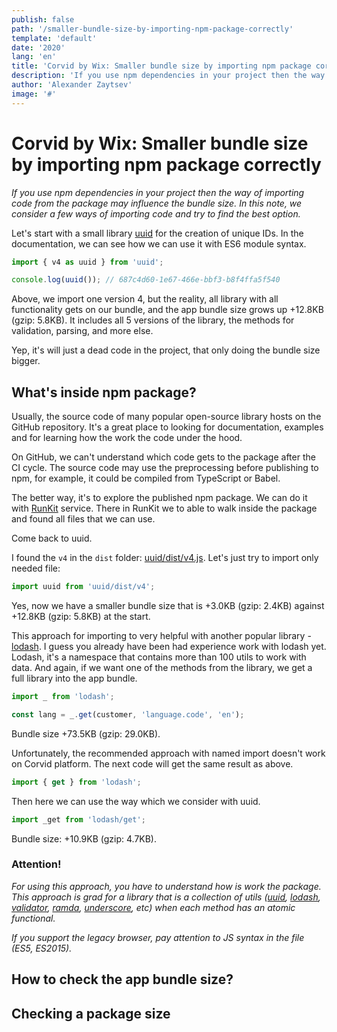 ```yaml
---
publish: false
path: '/smaller-bundle-size-by-importing-npm-package-correctly'
template: 'default'
date: '2020'
lang: 'en'
title: 'Corvid by Wix: Smaller bundle size by importing npm package correctly'
description: 'If you use npm dependencies in your project then the way of importing code from the package may influence the bundle size. In this note, we consider a few ways of importing code and try to find the best option.'
author: 'Alexander Zaytsev'
image: '#'
---
```


# Corvid by Wix: Smaller bundle size by importing npm package correctly

*If you use npm dependencies in your project then the way of importing code from the package may influence the bundle size. In this note, we consider a few ways of importing code and try to find the best option.*

Let's start with a small library [uuid](https://www.npmjs.com/package/uuid) for the creation of unique IDs. In the documentation, we can see how we can use it with ES6 module syntax.

```js
import { v4 as uuid } from 'uuid';

console.log(uuid()); // 687c4d60-1e67-466e-bbf3-b8f4ffa5f540
```

Above, we import one version 4, but the reality, all library with all functionality gets on our bundle, and the app bundle size grows up +12.8KB (gzip: 5.8KB). It includes all 5 versions of the library, the methods for validation, parsing, and more else.

Yep, it's will just a dead code in the project, that only doing the bundle size bigger.

## What's inside npm package?

Usually, the source code of many popular open-source library hosts on the GitHub repository. It's a great place to looking for documentation, examples and for learning how the work the code under the hood.

On GitHub, we can't understand which code gets to the package after the CI cycle. The source code may use the preprocessing before publishing to npm, for example, it could be compiled from TypeScript or Babel.

The better way, it's to explore the published npm package. We can do it with [RunKit](https://npm.runkit.com/) service. There in RunKit we to able to walk inside the package and found all files that we can use.

Come back to uuid.

I found the `v4` in the `dist` folder: [uuid/dist/v4.js](https://npm.runkit.com/uuid/dist/v4.js). Let's just try to import only needed file:

```js
import uuid from 'uuid/dist/v4';
```

Yes, now we have a smaller bundle size that is +3.0KB (gzip: 2.4KB) against +12.8KB (gzip: 5.8KB) at the start.

This approach for importing to very helpful with another popular library - [lodash](https://lodash.com/docs/4.17.15). I guess you already have been had experience work with lodash yet. Lodash, it's a namespace that contains more than 100 utils to work with data.
And again, if we want one of the methods from the library, we get a full library into the app bundle.

```js
import _ from 'lodash';

const lang = _.get(customer, 'language.code', 'en');
```

Bundle size +73.5KB (gzip: 29.0KB).

Unfortunately, the recommended approach with named import doesn't work on Corvid platform. The next code will get the same result as above.

```js
import { get } from 'lodash';
```

Then here we can use the way which we consider with uuid.

```js
import _get from 'lodash/get';
```

Bundle size: +10.9KB (gzip: 4.7KB).

### Attention!

*For using this approach, you have to understand how is work the package. This approach is grad for a library that is a collection of utils ([uuid](https://github.com/uuidjs/uuid), [lodash](https://lodash.com/), [validator](https://github.com/validatorjs/validator.js), [ramda](https://ramdajs.com/), [underscore](https://underscorejs.org/), etc)  when each method has an atomic functional.*

*If you support the legacy browser, pay attention to JS syntax in the file (ES5, ES2015).*

## How to check the app bundle size?

## Checking a package size
